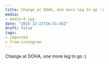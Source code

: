 ```yaml
---
title: Change at DOHA, one more leg to go :)
media:
- media-0.jpg
date: "2015-12-22T16:31:45Z"
draft: false
tags:
- imported
- from-instagram
---
```

Change at DOHA, one more leg to go :\)
